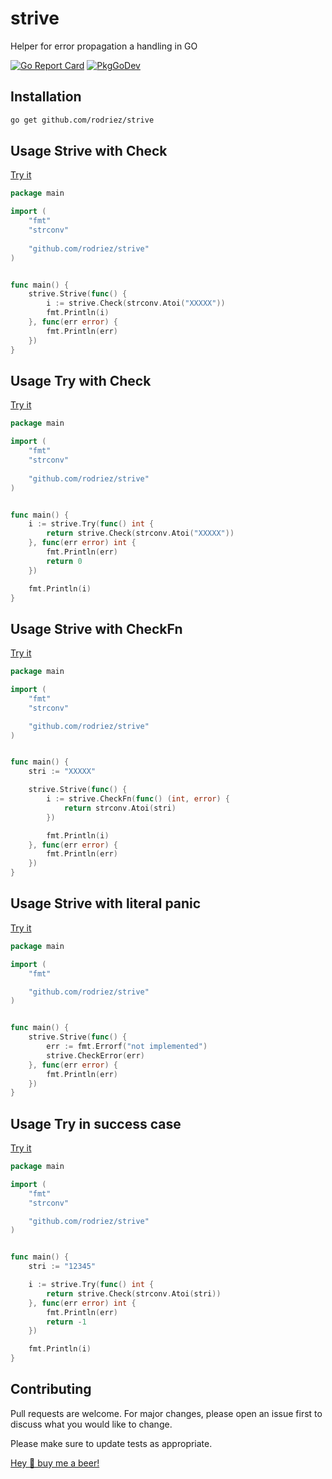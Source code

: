 # strive
Helper for error propagation a handling in GO

[![Go Report Card](https://goreportcard.com/badge/github.com/rodriez/strive)](https://goreportcard.com/report/github.com/rodriez/strive)   [![PkgGoDev](https://pkg.go.dev/badge/github.com/rodriez/strive)](https://pkg.go.dev/github.com/rodriez/strive)


## Installation

```bash
go get github.com/rodriez/strive
```

## Usage Strive with Check
[Try it](https://go.dev/play/p/yqfYOAOSUyj)

```go
package main

import (
    "fmt"
	"strconv"
    
    "github.com/rodriez/strive"
)


func main() {
	strive.Strive(func() {
        i := strive.Check(strconv.Atoi("XXXXX"))
        fmt.Println(i)
    }, func(err error) {
        fmt.Println(err)
    })
}

```

## Usage Try with Check
[Try it](https://go.dev/play/p/lvQS5ESdgI3)

```go
package main

import (
    "fmt"
	"strconv"
    
    "github.com/rodriez/strive"
)


func main() {
	i := strive.Try(func() int {
        return strive.Check(strconv.Atoi("XXXXX"))    
    }, func(err error) int {
        fmt.Println(err)
        return 0
    })

    fmt.Println(i)
}

```

## Usage Strive with CheckFn
[Try it](https://go.dev/play/p/lJ142OEN-BO)

```go
package main

import (
    "fmt"
	"strconv"

    "github.com/rodriez/strive"
)


func main() {
    stri := "XXXXX"

	strive.Strive(func() {
        i := strive.CheckFn(func() (int, error) {
            return strconv.Atoi(stri)
        })

        fmt.Println(i)
    }, func(err error) {
        fmt.Println(err)
    })
}

```

## Usage Strive with literal panic
[Try it](https://go.dev/play/p/Ulphqmr--Qk)

```go
package main

import (
    "fmt"

    "github.com/rodriez/strive"
)


func main() {
    strive.Strive(func() {
        err := fmt.Errorf("not implemented")
		strive.CheckError(err)
    }, func(err error) {    
        fmt.Println(err)
    })
}

```

## Usage Try in success case
[Try it](https://go.dev/play/p/1Odvi4zPhaF)

```go
package main

import (
    "fmt"
	"strconv"

    "github.com/rodriez/strive"
)


func main() {
    stri := "12345"

	i := strive.Try(func() int {
        return strive.Check(strconv.Atoi(stri))
    }, func(err error) int {
        fmt.Println(err)
        return -1
    })

    fmt.Println(i)
}

```

## Contributing
Pull requests are welcome. For major changes, please open an issue first to discuss what you would like to change.

Please make sure to update tests as appropriate.

[Hey 👋 buy me a beer! ](https://www.buymeacoffee.com/rodriez)